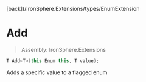 ﻿

[back](/IronSphere.Extensions/types/EnumExtension

# Add

> Assembly: IronSphere.Extensions

```csharp
T Add<T>(this Enum this, T value);
```

Adds a specific value to a flagged enum

 